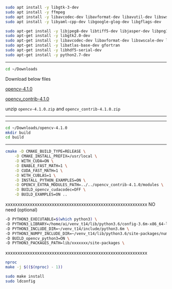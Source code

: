 ```bash
sudo apt install -y libgtk-3-dev
sudo apt install -y ffmpeg
sudo apt install -y libavcodec-dev libavformat-dev libavutil-dev libswscale-dev libavresample-dev
sudo apt install -y libyaml-cpp-dev libgoogle-glog-dev libgflags-dev
```
```bash
sudo apt-get install -y libjpeg8-dev libtiff5-dev libjasper-dev libpng12-dev
sudo apt-get install -y libgtk2.0-dev
sudo apt-get install -y libavcodec-dev libavformat-dev libswscale-dev libv4l-dev
sudo apt-get install -y libatlas-base-dev gfortran
sudo apt-get install -y libhdf5-serial-dev
sudo apt-get install -y python2.7-dev
```

*********************************************************************
```bash
cd ~/Downloads
```
Download below files

[opencv-4.1.0](https://hkpc-my.sharepoint.com/:u:/g/personal/kenlai_hkpc_org/EV-VN6E5SlBLsMnr7dqtx5IB9fMYXz2j3PiwMHGWsHjgKQ?e=myihCm)

[opencv_contrib-4.1.0](https://hkpc-my.sharepoint.com/:u:/g/personal/kenlai_hkpc_org/EcGCNUHhWBBNnEkRsnnF7gwB5pBtT5TP0wVqrBOBE0TrGg?e=EAL0v1)

unzip ```opencv-4.1.0.zip``` and ```opencv_contrib-4.1.0.zip```
********************************************************************

********************************************************************
```bash
cd ~/Downloads/opencv-4.1.0
mkdir build
cd build
```
********************************************************************
```bash
cmake -D CMAKE_BUILD_TYPE=RELEASE \
    -D CMAKE_INSTALL_PREFIX=/usr/local \
    -D WITH_CUDA=ON \
    -D ENABLE_FAST_MATH=1 \
    -D CUDA_FAST_MATH=1 \
    -D WITH_CUBLAS=1 \
    -D INSTALL_PYTHON_EXAMPLES=ON \
    -D OPENCV_EXTRA_MODULES_PATH=../../opencv_contrib-4.1.0/modules \
    -D BUILD_opencv_cudacodec=OFF \
    -D BUILD_EXAMPLES=ON ..
```

xxxxxxxxxxxxxxxxxxxxxxxxxxxxxxxxxxxxxxxxxxxxxxxxxxxxxxxxxx
NO need
(optional) 
```bash
-D PYTHON3_EXECUTABLE=$(which python3) \
-D PYTHON3_LIBRARY=/home/ai/venv_t14/lib/python3.6/config-3.6m-x86_64-linux-gnu/libpython3.6m.so \
-D PYTHON3_INCLUDE_DIR=~/venv_t14/include/python3.6m \
-D PYTHON3_NUMPY_INCLUDE_DIR=~/venv_t14/lib/python3.6/site-packages/numpy/core/include \
-D BUILD_opencv_python3=ON \
-D PYTHON3_PACKAGES_PATH=lib/xxxxxxx/site-packages \
```
xxxxxxxxxxxxxxxxxxxxxxxxxxxxxxxxxxxxxxxxxxxxxxxxxxxxxxxxxx

```bash
nproc
make -j $(($(nproc) - 1))
```
```bash
sudo make install
sudo ldconfig
```
